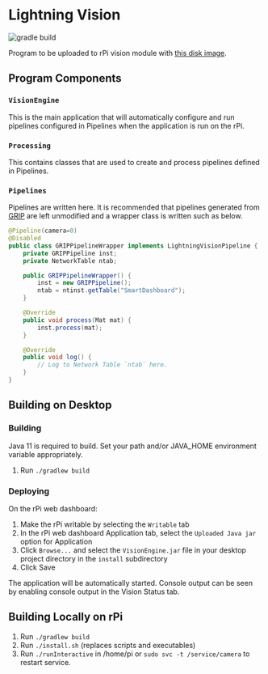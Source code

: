 # Lightning Vision

![gradle build](https://github.com/edurso/lightning-vision/workflows/gradle%20build/badge.svg)

Program to be uploaded to rPi vision module with [this disk image](https://github.com/wpilibsuite/FRCVision-pi-gen/releases/latest).

## Program Components

### `VisionEngine`

This is the main application that will automatically configure and run pipelines configured in Pipelines when the application is run on the rPi.

### `Processing`

This contains classes that are used to create and process pipelines defined in Pipelines.

### `Pipelines`

Pipelines are written here. It is recommended that pipelines generated from [GRIP](https://github.com/WPIRoboticsProjects/GRIP/releases/latest) are left unmodified and a wrapper class is written such as below.

```java
@Pipeline(camera=0)
@Disabled
public class GRIPPipelineWrapper implements LightningVisionPipeline {
    private GRIPPipeline inst;
    private NetworkTable ntab;

    public GRIPPipelineWrapper() {
        inst = new GRIPPipeline();
        ntab = ntinst.getTable("SmartDashboard");
    }

    @Override
    public void process(Mat mat) {
        inst.process(mat);
    }

    @Override
    public void log() {
        // Log to Network Table `ntab` here.
    }  
}
```

## Building on Desktop

### Building

Java 11 is required to build.  Set your path and/or JAVA_HOME environment variable appropriately.

1) Run `./gradlew build`

### Deploying

On the rPi web dashboard:

1) Make the rPi writable by selecting the `Writable` tab
2) In the rPi web dashboard Application tab, select the `Uploaded Java jar` option for Application
3) Click `Browse...` and select the `VisionEngine.jar` file in your desktop project directory in the `install` subdirectory
4) Click Save

The application will be automatically started. Console output can be seen by enabling console output in the Vision Status tab.

## Building Locally on rPi

1) Run `./gradlew build`
2) Run `./install.sh` (replaces scripts and executables) 
3) Run `./runInteractive` in /home/pi or `sudo svc -t /service/camera` to restart service.
